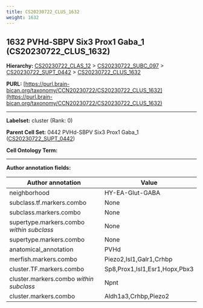 ```yaml
---
title: CS20230722_CLUS_1632
weight: 1632
---
```

## 1632 PVHd-SBPV Six3 Prox1 Gaba_1 (CS20230722_CLUS_1632)
<b>Hierarchy: </b>
[CS20230722_CLAS_12](../CS20230722_CLAS_12) >
[CS20230722_SUBC_097](../CS20230722_SUBC_097) >
[CS20230722_SUPT_0442](../CS20230722_SUPT_0442) >
[CS20230722_CLUS_1632](../CS20230722_CLUS_1632)

**PURL:** [https://purl.brain-bican.org/taxonomy/CCN20230722/CS20230722_CLUS_1632](https://purl.brain-bican.org/taxonomy/CCN20230722/CS20230722_CLUS_1632)

---


**Labelset:** cluster (Rank: 0)

**Parent Cell Set:** 0442 PVHd-SBPV Six3 Prox1 Gaba_1 ([CS20230722_SUPT_0442](../CS20230722_SUPT_0442))



**Cell Ontology Term:** 

[MARKER GENES.]: #


---

[TRANSFERRED ANNOTATIONS.]: #


[AUTHOR ANNOTATION FIELDS.]: #


**Author annotation fields:**

| Author annotation | Value |
|-------------------|-------|
|neighborhood|HY-EA-Glut-GABA|
|subclass.tf.markers.combo|None|
|subclass.markers.combo|None|
|supertype.markers.combo _within subclass_|None|
|supertype.markers.combo|None|
|anatomical_annotation|PVHd|
|merfish.markers.combo|Piezo2,Isl1,Galr1,Crhbp|
|cluster.TF.markers.combo|Sp8,Prox1,Isl1,Esr1,Hopx,Pbx3|
|cluster.markers.combo _within subclass_|Npnt|
|cluster.markers.combo|Aldh1a3,Crhbp,Piezo2|
